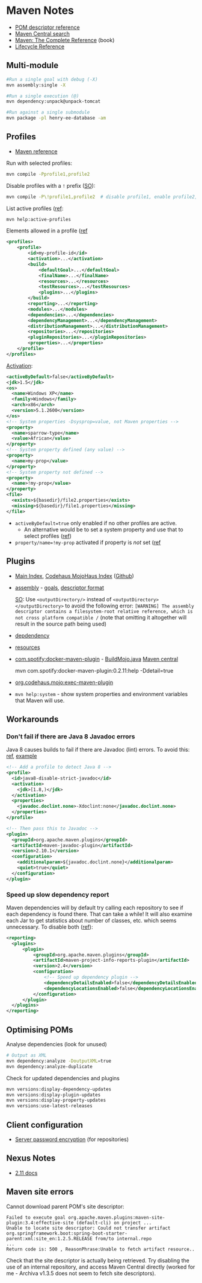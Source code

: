 # Maven Notes

* [POM descriptor reference](http://maven.apache.org/ref/3-LATEST/maven-model/maven.html)
* [Maven Central search](http://search.maven.org/)
* [Maven: The Complete Reference](https://books.sonatype.com/mvnref-book/reference/) (book)
* [Lifecycle Reference](https://maven.apache.org/guides/introduction/introduction-to-the-lifecycle.html#Lifecycle_Reference)

## Multi-module

```bash
#Run a single goal with debug (-X)
mvn assembly:single -X

#Run a single execution (@)
mvn dependency:unpack@unpack-tomcat

#Run against a single submodule
mvn package -pl henry-ee-database -am
```

## Profiles

* [Maven reference](https://books.sonatype.com/mvnref-book/reference/profiles.html)

Run with selected profiles:

```bash
mvn compile -Pprofile1,profile2
```

Disable profiles with a `!` prefix ([SO](http://stackoverflow.com/a/21991718/125246)):

```bash
mvn compile -P\!profile1,profile2  # disable profile1, enable profile2, have to escape !
```

List active profiles ([ref](https://books.sonatype.com/mvnref-book/reference/profiles-sect-listing-active-profiles.html):

```bash
mvn help:active-profiles
```

Elements allowed in a profile ([ref](https://books.sonatype.com/mvnref-book/reference/profiles-sect-maven-profiles.html)

```xml
<profiles>
	<profile>
	    <id>my-profile-id</id>
	    <activation>...</activation>
	    <build>
	        <defaultGoal>...</defaultGoal>
	        <finalName>...</finalName>
	        <resources>...</resources>
	        <testResources>...</testResources>
	        <plugins>...</plugins>
	    </build>
	    <reporting>...</reporting>
	    <modules>...</modules>
	    <dependencies>...</dependencies>
	    <dependencyManagement>...</dependencyManagement>
	    <distributionManagement>...</distributionManagement>
	    <repositories>...</repositories>
	    <pluginRepositories>...</pluginRepositories>
	    <properties>...</properties>
	</profile>
</profiles>
```

[Activation](http://maven.apache.org/pom.html#Activation):

```xml
<activeByDefault>false</activeByDefault>
<jdk>1.5</jdk>
<os>
  <name>Windows XP</name>
  <family>Windows</family>
  <arch>x86</arch>
  <version>5.1.2600</version>
</os>
<!-- System properties -Dsysprop=value, not Maven properties -->
<property>
  <name>sparrow-type</name>
  <value>African</value>
</property>
<!-- System property defined (any value) -->
<property>
  <name>my-prop</value>
</property>
<!-- System property not defined -->
<property>
  <name>!my-prop</value>
</property>
<file>
  <exists>${basedir}/file2.properties</exists>
  <missing>${basedir}/file1.properties</missing>
</file>
```

* `activeByDefault=true` only enabled if no other profiles are active.
  * An alternative would be to set a system property and use that to select profiles ([ref](https://books.sonatype.com/mvnref-book/reference/profiles-sect-tips-tricks.html))
* `property/name=!my-prop` activated if property is *not* set ([ref](https://earlyandoften.wordpress.com/2011/02/09/disable-maven-profile/)

## Plugins

* [Main Index](http://maven.apache.org/plugins/index.html),
  [Codehaus MojoHaus Index](http://www.mojohaus.org/plugins.html)
  ([Github](https://github.com/mojohaus))
* [assembly](http://maven.apache.org/plugins/maven-assembly-plugin/) -
  [goals](http://maven.apache.org/plugins/maven-assembly-plugin/plugin-info.html),
  [descriptor format](http://maven.apache.org/plugins/maven-assembly-plugin/assembly.html)
  
	[SO](http://stackoverflow.com/a/28506199/125246): Use `<outputDirectory/>` instead of
	`<outputDirectory></outputDirectory>` to avoid the following error:
	`[WARNING] The assembly descriptor contains a filesystem-root relative reference,
	which is not cross platform compatible /` (note that omitting it altogether will result in the source path
	being used)
	
* [depdendency](http://maven.apache.org/plugins/maven-dependency-plugin/)
* [resources](http://maven.apache.org/plugins/maven-resources-plugin/)
* [com.spotify:docker-maven-plugin](https://github.com/spotify/docker-maven-plugin) -
  [BuildMojo.java](https://github.com/spotify/docker-maven-plugin/blob/master/src/main/java/com/spotify/docker/BuildMojo.java)
  [Maven central](http://search.maven.org/#search%7Cgav%7C1%7Cg%3A%22com.spotify%22%20AND%20a%3A%22docker-maven-plugin%22)

    mvn com.spotify:docker-maven-plugin:0.2.11:help -Ddetail=true

* [org.codehaus.mojo:exec-maven-plugin](http://www.mojohaus.org/exec-maven-plugin/)
* `mvn help:system` - show system properties and environment variables that Maven will use.

## Workarounds

### Don't fail if there are Java 8 Javadoc errors

Java 8 causes builds to fail if there are Javadoc (lint) errors.  To avoid this:
[ref](http://blog.joda.org/2014/02/turning-off-doclint-in-jdk-8-javadoc.html),
[example](https://github.com/dropwizard/dropwizard/blob/master/pom.xml)

```xml
<!-- Add a profile to detect Java 8 -->
<profile>
  <id>java8-disable-strict-javadoc</id>
  <activation>
    <jdk>[1.8,)</jdk>
  </activation>
  <properties>
    <javadoc.doclint.none>-Xdoclint:none</javadoc.doclint.none>
  </properties>
</profile>

<!-- Then pass this to Javadoc -->
<plugin>
  <groupId>org.apache.maven.plugins</groupId>
  <artifactId>maven-javadoc-plugin</artifactId>
  <version>2.10.1</version>
  <configuration>
    <additionalparam>${javadoc.doclint.none}</additionalparam>
    <quiet>true</quiet>
  </configuration>
</plugin>
```

### Speed up slow dependency report
Maven dependencies will by default try calling each repository to see if each dependency is found there.  That can take a while!  It will also examine each Jar to get statistics about number of classes, etc. which seems unnecessary.  To disable both ([ref](http://whatiscomingtomyhead.wordpress.com/2011/04/20/if-your-maven-site-build-is-too-slow/)):
```xml
<reporting>
  <plugins>
      <plugin>
          <groupId>org.apache.maven.plugins</groupId>
          <artifactId>maven-project-info-reports-plugin</artifactId>
          <version>2.4</version>
          <configuration>
              <!-- Speed up dependency plugin -->
              <dependencyDetailsEnabled>false</dependencyDetailsEnabled>
              <dependencyLocationsEnabled>false</dependencyLocationsEnabled>
          </configuration>
      </plugin>
  </plugins>
</reporting>
```

## Optimising POMs

Analyse dependencies (look for unused)
```sh
# Output as XML
mvn dependency:analyze -DoutputXML=true
mvn dependency:analyze-duplicate
```

Check for updated dependencies and plugins
```sh
mvn versions:display-dependency-updates
mvn versions:display-plugin-updates
mvn versions:display-property-updates
mvn versions:use-latest-releases
```

## Client configuration

* [Server password encryption](https://maven.apache.org/guides/mini/guide-encryption.html) (for repositories)

## Nexus Notes

* [2.11 docs](http://books.sonatype.com/nexus-book/2.11/reference/index.html)

## Maven site errors

Cannot download parent POM's site descriptor:

```
Failed to execute goal org.apache.maven.plugins:maven-site-plugin:3.4:effective-site (default-cli) on project ...
Unable to locate site descriptor: Could not transfer artifact org.springframework.boot:spring-boot-starter-parent:xml:site_en:1.2.5.RELEASE from/to internal.repo 
...
Return code is: 500 , ReasonPhrase:Unable to fetch artifact resource..
```

Check that the site descriptor is actually being retrieved.
Try disabling the use of an internal repository, and access Maven Central directly (worked for me - Archiva v1.3.5 does not seem to fetch site descriptors).
